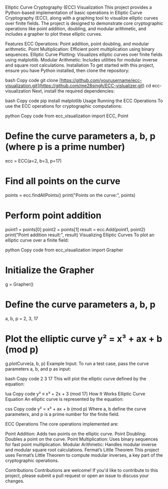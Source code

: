 Elliptic Curve Cryptography (ECC) Visualization
This project provides a Python-based implementation of basic operations in Elliptic Curve Cryptography (ECC), along with a graphing tool to visualize elliptic curves over finite fields. The project is designed to demonstrate core cryptographic operations like point addition, doubling, and modular arithmetic, and includes a grapher to plot these elliptic curves.

Features
ECC Operations: Point addition, point doubling, and modular arithmetic.
Point Multiplication: Efficient point multiplication using binary sequences.
Elliptic Curve Plotting: Visualizes elliptic curves over finite fields using matplotlib.
Modular Arithmetic: Includes utilities for modular inverse and square root calculations.
Installation
To get started with this project, ensure you have Python installed, then clone the repository:

bash
Copy code
git clone [https://github.com/yourusername/ecc-visualization.git](https://github.com/me28singh/ECC-vislualizer.git)
cd ecc-visualization
Next, install the required dependencies:

bash
Copy code
pip install matplotlib
Usage
Running the ECC Operations
To use the ECC operations for cryptographic computations:

python
Copy code
from ecc_visualization import ECC, Point

# Define the curve parameters a, b, p (where p is a prime number)
ecc = ECC(a=2, b=3, p=17)

# Find all points on the curve
points = ecc.findAllPoints()
print("Points on the curve:", points)

# Perform point addition
point1 = points[0]
point2 = points[1]
result = ecc.Add(point1, point2)
print("Point addition result:", result)
Visualizing Elliptic Curves
To plot an elliptic curve over a finite field:

python
Copy code
from ecc_visualization import Grapher

# Initialize the Grapher
g = Grapher()

# Define the curve parameters a, b, p
a, b, p = 2, 3, 17

# Plot the elliptic curve y² = x³ + ax + b (mod p)
g.plotCurve(a, b, p)
Example Input:
To run a test case, pass the curve parameters a, b, and p as input:

bash
Copy code
2 3 17
This will plot the elliptic curve defined by the equation:

lua
Copy code
y² ≡ x³ + 2x + 3 (mod 17)
How It Works
Elliptic Curve Equation
An elliptic curve is represented by the equation:

css
Copy code
y² = x³ + ax + b (mod p)
Where a, b define the curve parameters, and p is a prime number for the finite field.

ECC Operations
The core operations implemented are:

Point Addition: Adds two points on the elliptic curve.
Point Doubling: Doubles a point on the curve.
Point Multiplication: Uses binary sequences for fast point multiplication.
Modular Arithmetic: Handles modular inverse and modular square root calculations.
Fermat’s Little Theorem
This project uses Fermat’s Little Theorem to compute modular inverses, a key part of the cryptographic operations.

Contributions
Contributions are welcome! If you'd like to contribute to this project, please submit a pull request or open an issue to discuss your changes.
